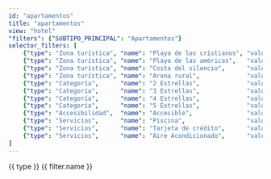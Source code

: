 ```yaml
---
id: "apartamentos"
title: "apartamentos"
view: "hotel"
"filters": {"SUBTIPO_PRINCIPAL": "Apartamentos"}
selector_filters: [
    {"type": "Zona turística", "name": "Playa de los cristianos", "value":{"VALORESINDICADORESLISTA": regex("/.*Playa de Los Cristianos.*/")}            },
    {"type": "Zona turística", "name": "Playa de las américas",   "value":{"VALORESINDICADORESLISTA": regex("/.*Playa de Las Américas.*/")}              },
    {"type": "Zona turística", "name": "Costa del silencio",      "value":{"VALORESINDICADORESLISTA": regex("/.*Costa del Silencio.*/")}                 },
    {"type": "Zona turística", "name": "Arona rural",             "value":{"VALORESINDICADORESLISTA": regex("/.*Arona Rural.*/")}                        },
    {"type": "Categoría",      "name": "2 Estrellas",             "value":{"VALORESINDICADORESLISTA": regex("/.*2 estrellas.*/")}                        },
    {"type": "Categoría",      "name": "3 Estrellas",             "value":{"VALORESINDICADORESLISTA": regex("/.*3 estrellas.*/")}                        },
    {"type": "Categoría",      "name": "4 Estrellas",             "value":{"VALORESINDICADORESLISTA": regex("/.*4 estrellas.*/")}                        },
    {"type": "Categoría",      "name": "5 Estrellas",             "value":{"VALORESINDICADORESLISTA": regex("/.*5 estrellas.*/")}                        },
    {"type": "Accesibilidad",  "name": "Accesible",               "value":{"VALORESINDICADORESLISTA": regex("/.*Accesible.*/")}                          },
    {"type": "Servicios",      "name": "Piscina",                 "value":{"VALORESINDICADORESLISTA": regex("/.*Piscina.*/")}                            },
    {"type": "Servicios",      "name": "Tarjeta de crédito",      "value":{"VALORESINDICADORESLISTA": regex("/.*Admite pago por tarjeta de crédito.*/")} },
    {"type": "Servicios",      "name": "Aire Acondicionado",      "value":{"VALORESINDICADORESLISTA": regex("/.*Aire Acondicionado.*/")}                 }
]
---
```

<app-tab-bar></app-tab-bar>
<app-paginator-browser>
    <div flex="100" layout="row" layout-wrap layout-align="center">
        <md-menu ng-repeat="(type, filters) in node.selector_filters | groupBy: 'type'">
            <md-button ng-click="$mdMenu.open($event)">{{ type }}</md-button>
            <md-menu-content width="4">
                <md-menu-item ng-repeat="filter in filters">
                    <md-button ng-class="{'md-primary': filter.active}" ng-click="toggle_filter('$and', filter.value); filter.active = !filter.active" ng-init="filter.active = filter.active === undefined ? false : filter.active">{{ filter.name }}</md-button>
                </md-menu-item>
            </md-menu-content>
        </md-menu>
    </div>
    <div flex="100" flex-gt-sm="50" ng-class="{'end': $last}" ng-repeat="card in elements()">
        <app-card-standard item="card" prefix="node.href"></app-card-standard>
    </div>
</app-paginator-browser>
